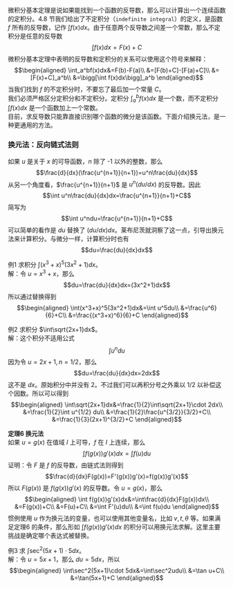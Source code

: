 微积分基本定理是说如果能找到一个函数的反导数，那么可以计算出一个连续函数的定积分。4.8 节我们给出了不定积分（`indefinite integral`）的定义，是函数 $f$ 所有的反导数，记作 $\int f(x)dx$。由于任意两个反导数之间差一个常数，那么不定积分是任意的反导数
$$\int f(x)dx=F(x)+C$$
微积分基本定理中表明的反导数和定积分的关系可以使用这个符号来解释：
$$\begin{aligned}
\int_a^bf(x)dx&=F(b)-F(a)\\
&=[F(b)+C]-[F(a)+C]\\
&=[F(x)+C]_a^b\\
&=\bigg[\int f(x)dx\bigg]_a^b
\end{aligned}$$
当我们找到 $f$ 的不定积分时，不要忘了最后加一个常量 $C$。  
我们必须严格区分定积分和不定积分。定积分 $\int_a^bf(x)dx$ 是一个数，而不定积分 $\int f(x)dx$ 是一个函数加上一个常数。  
目前，求反导数只能靠直接识别哪个函数的微分是该函数。下面介绍换元法，是一种更通用的方法。

### 换元法：反向链式法则
如果 $u$ 是关于 $x$ 的可导函数，$n$ 除了 -1 以外的整数，那么
$$\frac{d}{dx}(\frac{u^{n+1}}{n+1})=u^n\frac{du}{dx}$$
从另一个角度看，$\frac{u^{n+1}}{n+1}$ 是 $u^n(du/dx)$ 的反导数。因此
$$\int u^n\frac{du}{dx}dx=\frac{u^{n+1}}{n+1}+C$$
简写为
$$\int u^ndu=\frac{u^{n+1}}{n+1}+C$$
可以简单的看作是 $du$ 替换了 $(du/dx)dx$。莱布尼茨就洞察了这一点，引导出换元法来计算积分。与微分一样，计算积分时也有
$$du=\frac{du}{dx}dx$$

例1 求积分 $\int(x^3+x)^5(3x^2+1)dx$。  
解：令 $u=x^3+x$，那么
$$du=\frac{du}{dx}dx=(3x^2+1)dx$$
所以通过替换得到
$$\begin{aligned}
\int(x^3+x)^5(3x^2+1)dx&=\int u^5du\\
&=\frac{u^6}{6}+C\\
&=\frac{(x^3+x)^6}{6}+C
\end{aligned}$$

例2 求积分 $\int\sqrt{2x+1}dx$。  
解：这个积分不适用公式
$$\int u^ndu$$
因为令 $u=2x+1,n=1/2$，那么
$$du=\frac{du}{dx}dx=2dx$$
这不是 $dx$。原始积分中并没有 2。不过我们可以再积分号之外乘以 $1/2$ 以补偿这个因数。所以可以得到
$$\begin{aligned}
\int\sqrt{2x+1}dx&=\frac{1}{2}\int\sqrt{2x+1}\cdot 2dx\\
&=\frac{1}{2}\int u^{1/2} du\\
&=\frac{1}{2}\frac{u^{3/2}}{3/2}+C\\
&=\frac{1}{3}(2x+1)^{3/2}+C
\end{aligned}$$

**定理6 换元法**  
如果 $u=g(x)$ 在值域 $I$ 上可导，$f$ 在 $I$ 上连续，那么
$$\int f(g(x))g'(x)dx=\int f(u)du$$
证明：令 $F$ 是 $f$ 的反导数，由链式法则得到
$$\frac{d}{dx}F(g(x))=F'(g(x))g'(x)=f(g(x))g'(x)$$
所以 $F(g(x))$ 是 $f(g(x))g'(x)$ 的反导数。令 $u=g(x)$，那么
$$\begin{aligned}
\int f(g(x))g'(x)dx&=\int\frac{d}{dx}F(g(x))dx\\
&=F(g(x))+C\\
&=F(u)+C\\
&=\int F'(u)du\\
&=\int f(u)du
\end{aligned}$$
惯例使用 $u$ 作为换元法的变量，也可以使用其他变量名，比如 $v,t,\theta$ 等。如果满足定理6 的条件，那么形如 $\int f(g(x))g'(x)dx$ 的积分可以用换元法求解。这里主要挑战是确定哪个表达式被替换。

例3 求 $\int\sec^2(5x+1)\cdot 5dx$。  
解：令 $u=5x+1$，那么 $du=5dx$，所以
$$\begin{aligned}
\int\sec^2(5x+1)\cdot 5dx&=\int\sec^2udu\\
&=\tan u+C\\
&=\tan(5x+1)+C
\end{aligned}$$
